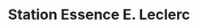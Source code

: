 ---
title: "Station Essence E. Leclerc"
url: /dainville/station-essence-e-leclerc/
shop: Lebensmittel
---